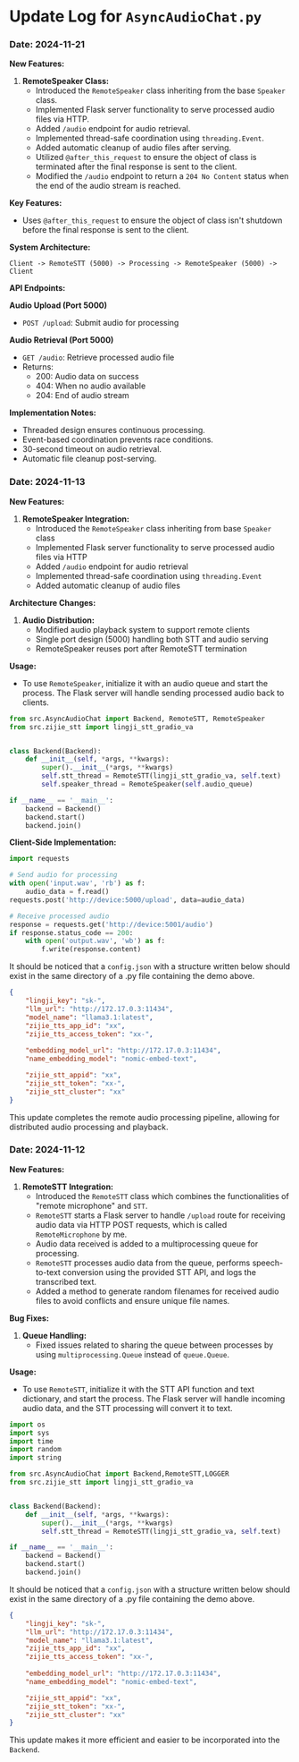 # Update Log for `AsyncAudioChat.py`

### Date: 2024-11-21

**New Features:**
1. **RemoteSpeaker Class:**
   - Introduced the `RemoteSpeaker` class inheriting from the base `Speaker` class.
   - Implemented Flask server functionality to serve processed audio files via HTTP.
   - Added `/audio` endpoint for audio retrieval.
   - Implemented thread-safe coordination using `threading.Event`.
   - Added automatic cleanup of audio files after serving.
   - Utilized `@after_this_request` to ensure the object of class is terminated after the final response is sent to the client.
   - Modified the `/audio` endpoint to return a `204 No Content` status when the end of the audio stream is reached.

**Key Features:**
- Uses `@after_this_request` to ensure the object of class isn't shutdown before the final response is sent to the client.

**System Architecture:**
```
Client -> RemoteSTT (5000) -> Processing -> RemoteSpeaker (5000) -> Client
```

**API Endpoints:**

**Audio Upload (Port 5000)**
- `POST /upload`: Submit audio for processing

**Audio Retrieval (Port 5000)**
- `GET /audio`: Retrieve processed audio file
- Returns:
  - 200: Audio data on success
  - 404: When no audio available
  - 204: End of audio stream

**Implementation Notes:**
- Threaded design ensures continuous processing.
- Event-based coordination prevents race conditions.
- 30-second timeout on audio retrieval.
- Automatic file cleanup post-serving.

### Date: 2024-11-13

**New Features:**
1. **RemoteSpeaker Integration:**
   - Introduced the `RemoteSpeaker` class inheriting from base `Speaker` class
   - Implemented Flask server functionality to serve processed audio files via HTTP
   - Added `/audio` endpoint for audio retrieval
   - Implemented thread-safe coordination using `threading.Event`
   - Added automatic cleanup of audio files

**Architecture Changes:**
1. **Audio Distribution:**
   - Modified audio playback system to support remote clients
   - Single port design (5000) handling both STT and audio serving
   - RemoteSpeaker reuses port after RemoteSTT termination

**Usage:**
- To use `RemoteSpeaker`, initialize it with an audio queue and start the process. The Flask server will handle sending processed audio back to clients.

```python
from src.AsyncAudioChat import Backend, RemoteSTT, RemoteSpeaker
from src.zijie_stt import lingji_stt_gradio_va


class Backend(Backend):
    def __init__(self, *args, **kwargs):
        super().__init__(*args, **kwargs)
        self.stt_thread = RemoteSTT(lingji_stt_gradio_va, self.text)
        self.speaker_thread = RemoteSpeaker(self.audio_queue)

if __name__ == '__main__':
    backend = Backend()
    backend.start()
    backend.join()
```

**Client-Side Implementation:**
```python
import requests

# Send audio for processing
with open('input.wav', 'rb') as f:
    audio_data = f.read()
requests.post('http://device:5000/upload', data=audio_data)

# Receive processed audio
response = requests.get('http://device:5001/audio')
if response.status_code == 200:
    with open('output.wav', 'wb') as f:
        f.write(response.content)
```
It should be noticed that a `config.json` with a structure written below should exist in the same directory of a .py file containing the demo above.
```json
{
    "lingji_key": "sk-",          
    "llm_url": "http://172.17.0.3:11434",
    "model_name": "llama3.1:latest",
    "zijie_tts_app_id": "xx",
    "zijie_tts_access_token": "xx-",
    
    "embedding_model_url": "http://172.17.0.3:11434",
    "name_embedding_model": "nomic-embed-text",

    "zijie_stt_appid": "xx",
    "zijie_stt_token": "xx-",
    "zijie_stt_cluster": "xx"
}
```
This update completes the remote audio processing pipeline, allowing for distributed audio processing and playback.


### Date: 2024-11-12

**New Features:**
1. **RemoteSTT Integration:**
   - Introduced the `RemoteSTT` class which combines the functionalities of "remote microphone" and `STT`.
   - `RemoteSTT` starts a Flask server to handle `/upload` route for receiving audio data via HTTP POST requests, which is called `RemoteMicrophone` by me.
   - Audio data received is added to a multiprocessing queue for processing.
   - `RemoteSTT` processes audio data from the queue, performs speech-to-text conversion using the provided STT API, and logs the transcribed text.
   - Added a method to generate random filenames for received audio files to avoid conflicts and ensure unique file names.


**Bug Fixes:**
1. **Queue Handling:**
   - Fixed issues related to sharing the queue between processes by using `multiprocessing.Queue` instead of `queue.Queue`.

**Usage:**
- To use `RemoteSTT`, initialize it with the STT API function and text dictionary, and start the process. The Flask server will handle incoming audio data, and the STT processing will convert it to text.

```python
import os
import sys
import time
import random
import string

from src.AsyncAudioChat import Backend,RemoteSTT,LOGGER
from src.zijie_stt import lingji_stt_gradio_va


class Backend(Backend):
    def __init__(self, *args, **kwargs):
        super().__init__(*args, **kwargs)
        self.stt_thread = RemoteSTT(lingji_stt_gradio_va, self.text)

if __name__ == '__main__':
    backend = Backend()
    backend.start()
    backend.join()
```
It should be noticed that a `config.json` with a structure written below should exist in the same directory of a .py file containing the demo above.
```json
{
    "lingji_key": "sk-",          
    "llm_url": "http://172.17.0.3:11434",
    "model_name": "llama3.1:latest",
    "zijie_tts_app_id": "xx",
    "zijie_tts_access_token": "xx-",
    
    "embedding_model_url": "http://172.17.0.3:11434",
    "name_embedding_model": "nomic-embed-text",

    "zijie_stt_appid": "xx",
    "zijie_stt_token": "xx-",
    "zijie_stt_cluster": "xx"
}
```
This update makes it more efficient and easier to be incorporated into the `Backend`.

